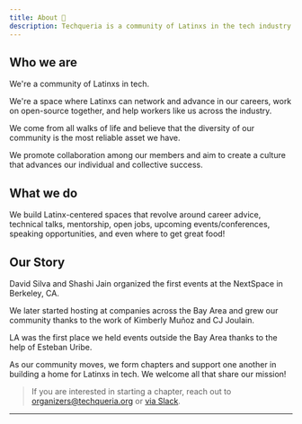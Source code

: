 ```yaml
---
title: About 🌮️
description: Techqueria is a community of Latinxs in the tech industry that was first established in 2016.
---
```


## Who we are

We're a community of Latinxs in tech.

We're a space where Latinxs can network and advance in our careers, work on open-source together, and help workers like us across the industry.

We come from all walks of life and believe that the diversity of our community is the most reliable asset we have.

We promote collaboration among our members and aim to create a culture that advances our individual and collective success.

## What we do

We build Latinx-centered spaces that revolve around career advice, technical talks, mentorship, open jobs, upcoming events/conferences, speaking opportunities, and even where to get great food!

## Our Story

David Silva and Shashi Jain organized the first events at the NextSpace in Berkeley, CA.

We later started hosting at companies across the Bay Area and grew our community thanks to the work of Kimberly Muñoz and CJ Joulain.

LA was the first place we held events outside the Bay Area thanks to the help of Esteban Uribe.

As our community moves, we form chapters and support one another in building a home for Latinxs in tech. We welcome all that share our mission!

> If you are interested in starting a chapter, reach out to [organizers@techqueria.org](mailto:organizers@techqueria.org) or [via Slack](/slack/#contact-admins).

---
